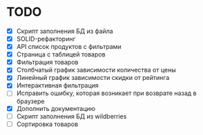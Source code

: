 # TODO
- [x] Скрипт заполнения БД из файла
- [x] SOLID-рефакторинг 
- [x] API список продуктов с фильтрами
- [x] Страница с таблицей товаров
- [x] Фильтрация товаров
- [x] Столбчатый график зависимости количества от цены
- [x] Линейный график зависимости скидки от рейтинга
- [x] Интерактивная фильтрация
- [ ] Исправить ошибку, которая возникает при возврате назад в браузере
- [x] Дополнить документацию
- [ ] Скрипт заполнения БД из wildberries
- [ ] Сортировка товаров
